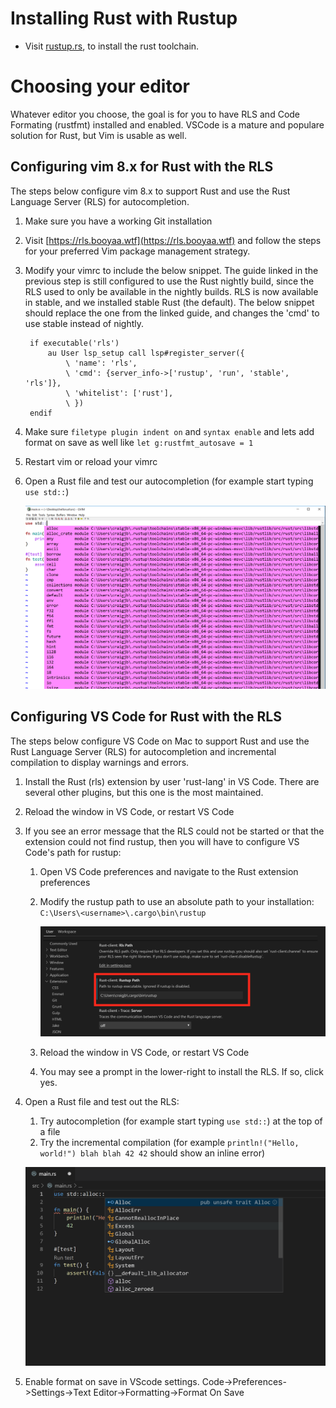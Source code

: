 # Installing Rust with Rustup

- Visit [rustup.rs](https://rustup.rs), to install the rust toolchain.

# Choosing your editor
Whatever editor you choose, the goal is for you to have RLS and Code Formating (rustfmt) installed and enabled. VSCode is a mature and populare solution for Rust, but Vim is usable as well.

## Configuring vim 8.x for Rust with the RLS
The steps below configure vim 8.x to support Rust and use the Rust Language Server (RLS) for autocompletion.

1. Make sure you have a working Git installation
2. Visit [https://rls.booyaa.wtf](https://rls.booyaa.wtf) and follow the steps for your preferred Vim package management strategy.
3. Modify your vimrc to include the below snippet. The guide linked in the previous step is still configured to use the Rust nightly build, since the RLS used to only be available in the nightly builds. RLS is now available in stable, and we installed stable Rust (the default). The below snippet should replace the one from the linked guide, and changes the 'cmd' to use stable instead of nightly.
   
   ```text
    if executable('rls')
        au User lsp_setup call lsp#register_server({
            \ 'name': 'rls',
            \ 'cmd': {server_info->['rustup', 'run', 'stable', 'rls']},
            \ 'whitelist': ['rust'],
            \ })
    endif
   ```
4. Make sure `filetype plugin indent on` and `syntax enable` and lets add format on save as well like `let g:rustfmt_autosave = 1`
5. Restart vim or reload your vimrc
6. Open a Rust file and test our autocompletion (for example start typing `use std::`)

    ![vim Rust autocompletion](./images/install/gvimrls.png)

## Configuring VS Code for Rust with the RLS
The steps below configure VS Code on Mac to support Rust and use the Rust Language Server (RLS) for autocompletion and incremental compilation to display warnings and errors.

1. Install the Rust (rls) extension by user 'rust-lang' in VS Code. There are several other plugins, but this one is the most maintained.
2. Reload the window in VS Code, or restart VS Code
3. If you see an error message that the RLS could not be started or that the extension could not find rustup, then you will have to configure VS Code's path for rustup:
   1. Open VS Code preferences and navigate to the Rust extension preferences
   2. Modify the rustup path to use an absolute path to your installation: `C:\Users\<username>\.cargo\bin\rustup`

        ![VS Code rustup path](./images/install/vscode_rust.png)

   3. Reload the window in VS Code, or restart VS Code
   4. You may see a prompt in the lower-right to install the RLS. If so, click yes.

4. Open a Rust file and test out the RLS:
   1. Try autocompletion (for example start typing `use std::`) at the top of a file
   2. Try the incremental compilation (for example `println!("Hello, world!") blah blah 42 42` should show an inline error)
   
    ![VS Code Rust autocompletion and incremental compilation](./images/install/vscode_rust2.png)

5.  Enable format on save in VScode settings. Code->Preferences->Settings->Text Editor->Formatting->Format On Save
